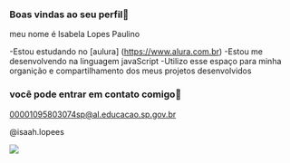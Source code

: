 ###  Boas vindas ao seu perfil💙

meu nome é Isabela Lopes Paulino

-Estou estudando no [aulura] (https://www.alura.com.br)
-Estou me desenvolvendo na linguagem javaScript
-Utilizo esse espaço para minha organição e compartilhamento dos meus projetos desenvolvidos 

### você pode entrar em contato comigo📧

00001095803074sp@al.educacao.sp.gov.br

@isaah.lopees


![](https://media1.tenor.com/m/IIxvyrhdmJEAAAAC/love-hearts.gif)

